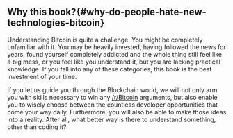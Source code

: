 ## Why this book?{#why-do-people-hate-new-technologies-bitcoin}

Understanding Bitcoin is quite a challenge. You might be completely unfamiliar with it. You may be heavily invested, having followed the news for years, found yourself completely addicted and the whole thing still feel like a big mess, or you feel like you understand it, but you are lacking practical knowledge. If you fall into any of these categories, this book is the best investment of your time.  

If you let us guide you through the Blockchain world, we will not only arm you with skills necessary to win any [/r/Bitcoin](http://www.reddit.com/r/Bitcoin/) arguments, but also enable you to wisely choose between the countless developer opportunities that come your way daily. Furthermore, you will also be able to make those ideas into a reality. After all, what better way is there to understand something, other than coding it?  
